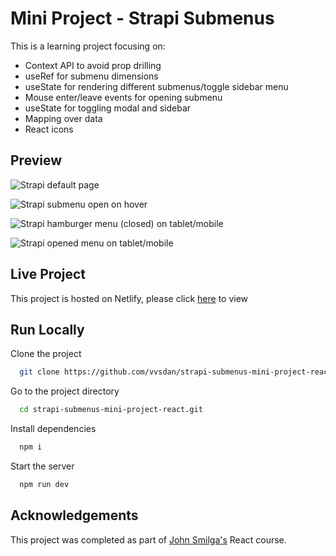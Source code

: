 
# Mini Project - Strapi Submenus 

This is a learning project focusing on: 
- Context API to avoid prop drilling
- useRef for submenu dimensions
- useState for rendering different submenus/toggle sidebar menu
- Mouse enter/leave events for opening submenu
- useState for toggling modal and sidebar
- Mapping over data
- React icons 
## Preview

![Strapi default page](https://dj-project-previews.s3.amazonaws.com/mini-projects-react/strapi-1.png)

![Strapi submenu open on hover](https://dj-project-previews.s3.amazonaws.com/mini-projects-react/strapi-2.png)

![Strapi hamburger menu (closed) on tablet/mobile](https://dj-project-previews.s3.amazonaws.com/mini-projects-react/strapi-3.png)

![Strapi opened menu on tablet/mobile](https://dj-project-previews.s3.amazonaws.com/mini-projects-react/strapi-4.png)
## Live Project

This project is hosted on Netlify, please click [here](https://gleaming-pithivier-b6b14a.netlify.app/) to view
## Run Locally

Clone the project

```bash
  git clone https://github.com/vvsdan/strapi-submenus-mini-project-react.git
```

Go to the project directory

```bash
  cd strapi-submenus-mini-project-react.git
```

Install dependencies

```bash
  npm i
```

Start the server

```bash
  npm run dev
```
## Acknowledgements

This project was completed as part of [John Smilga's](https://github.com/john-smilga) React course. 

